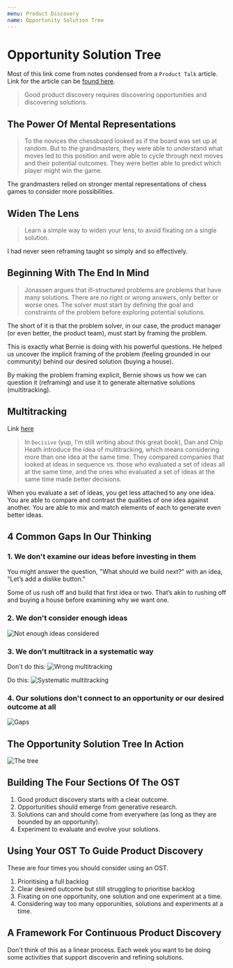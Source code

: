 ```yaml
---
menu: Product Discovery
name: Opportunity Solution Tree
---
```


# Opportunity Solution Tree

Most of this link come from notes condensed from a `Product Talk` article. Link for the article can be [found here](https://www.producttalk.org/2016/08/opportunity-solution-tree/).

> Good product discovery requires discovering opportunities and discovering solutions.

## The Power Of Mental Representations

> To the novices the chessboard looked as if the board was set up at random. But to the grandmasters, they were able to understand what moves led to this position and were able to cycle through next moves and their potential outcomes. They were better able to predict which player might win the game.

The grandmasters relied on stronger mental representations of chess games to consider more possibilities.

## Widen The Lens

> Learn a simple way to widen your lens, to avoid fixating on a single solution.

I had never seen reframing taught so simply and so effectively.

## Beginning With The End In Mind

> Jonassen argues that ill-structured problems are problems that have many solutions. There are no right or wrong answers, only better or worse ones. The solver must start by defining the goal and constraints of the problem before exploring potential solutions.

The short of it is that the problem solver, in our case, the product manager (or even better, the product team), must start by framing the problem.

This is exactly what Bernie is doing with his powerful questions. He helped us uncover the implicit framing of the problem (feeling grounded in our community) behind our desired solution (buying a house).

By making the problem framing explicit, Bernie shows us how we can question it (reframing) and use it to generate alternative solutions (multitracking).

## Multitracking

Link [here](https://www.producttalk.org/2013/08/start-an-idea-journal/)

> In `Decisive` (yup, I’m still writing about this great book), Dan and Chip Heath introduce the idea of multitracking, which means considering more than one idea at the same time. They compared companies that looked at ideas in sequence vs. those who evaluated a set of ideas all at the same time, and the ones who evaluated a set of ideas at the same time made better decisions.

When you evaluate a set of ideas, you get less attached to any one idea. You are able to compare and contrast the qualities of one idea against another. You are able to mix and match elements of each to generate even better ideas.

## 4 Common Gaps In Our Thinking

### 1. We don't examine our ideas before investing in them

You might answer the question, "What should we build next?" with an idea, "Let’s add a dislike button."

Some of us rush off and build that first idea or two. That’s akin to rushing off and buying a house before examining why we want one.

### 2. We don't consider enough ideas

![Not enough ideas considered](https://www.producttalk.org/wp-content/uploads/2016/08/outcome-what-else-1.png)

### 3. We don't multitrack in a systematic way

Don't do this: ![Wrong multitracking](https://www.producttalk.org/wp-content/uploads/2016/08/outcome-ideas.png)

Do this: ![Systematic multitracking](https://www.producttalk.org/wp-content/uploads/2016/08/outcome-opportunities-ideas.png)

### 4. Our solutions don't connect to an opportunity or our desired outcome at all

![Gaps](https://www.producttalk.org/wp-content/uploads/2016/08/orphaned-ideas-1.png)

## The Opportunity Solution Tree In Action

![The tree](https://www.producttalk.org/wp-content/uploads/2019/02/Opportunity-Solution-Tree.png)

## Building The Four Sections Of The OST

1. Good product discovery starts with a clear outcome.
2. Opportunities should emerge from generative research.
3. Solutions can and should come from everywhere (as long as they are bounded by an opportunity).
4. Experiment to evaluate and evolve your solutions.

## Using Your OST To Guide Product Discovery

These are four times you should consider using an OST.

1. Prioritising a full backlog
2. Clear desired outcome but still struggling to prioritise backlog
3. Fixating on one opportunity, one solution and one experiment at a time.
4. Considering way too many opporunities, solutions and experiments at a time.

## A Framework For Continuous Product Discovery

Don't think of this as a linear process. Each week you want to be doing some activities that support discoverin and refining solutions.
